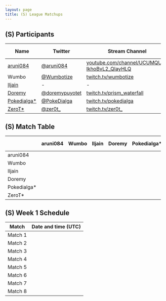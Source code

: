 ```yaml
---
layout: page
title: (S) League Matchups
---
```


## (S) Participants ##

<table>
  <thead>
    <tr>
      <th>Name</th>
      <th>Twitter</th>
      <th>Stream Channel</th>
	  <th>Sprint Time</th>
	  <th>Rating</th>
    </tr>
  </thead>
  <tbody>
    <tr>
      <td><a href="https://steamcommunity.com/profiles/76561198293462529/">aruni084</a></td>
      <td><a href="https://twitter.com/aruni084">@aruni084</a></td>
      <td><a href="https://www.youtube.com/channel/UCUMQUo-IkhoBvL2_QIayHLQ">youtube.com/channel/UCUMQUo-IkhoBvL2_QIayHLQ</a></td>
      <td>37</td>
      <td>15000</td>
    </tr>
    <tr>
      <td>Wumbo</td>
      <td><a href="https://twitter.com/Wumbotize ">@Wumbotize </a></td>
      <td><a href="https://www.twitch.tv/wumbotize ">twitch.tv/wumbotize</a></td>
      <td>38</td>
      <td>50000</td>
    </tr>
    <tr>
      <td><a href="https://steamcommunity.com/profiles/76561198370403800/">Iljain</a></td>
      <td>-</td>
      <td>-</td>
      <td>-</td>
      <td>-</td>
    </tr>
    <tr>
      <td><a href="https://steamcommunity.com/id/doorenemy/">Doremy</a></td>
      <td><a href="https://twitter.com/doremypuyotet">@doremypuyotet</a></td>
      <td><a href="https://www.twitch.tv/prism_waterfall">twitch.tv/prism_waterfall</a></td>
      <td>38.96</td>
      <td>22001</td>
    </tr>
    <tr>
      <td><a href="https://steamcommunity.com/id/PokeDIalga/">Pokedialga*</a></td>
      <td><a href="https://twitter.com/PokeDialga">@PokeDialga</a></td>
      <td><a href="https://www.twitch.tv/pokedialga">twitch.tv/pokedialga</a></td>
      <td>41.88</td>
      <td>27600</td>
    </tr>
    <tr>
      <td><a href="https://steamcommunity.com/id/ZeroT_/">ZeroT*</a></td>
      <td><a href="https://twitter.com/zer0t_">@zer0t_</a></td>
      <td><a href="https://www.twitch.tv/zer0t_">twitch.tv/zer0t_</a></td>
      <td>44.33</td>
      <td>16000</td>
    </tr>
  </tbody>
</table>

## (S) Match Table ##

<table>
  <thead>
    <tr>
      <th> </th>
      <th>aruni084</th>
      <th>Wumbo</th>
      <th>Iljain</th>
      <th>Doremy</th>
      <th>Pokedialga*</th>
      <th>ZeroT*</th>
      <th>W-L</th>
      <th>Pt. Diff</th>
    </tr>
  </thead>
  <tbody>
    <tr>
      <td>aruni084</td>
      <td> </td>
      <td> </td>
      <td> </td>
      <td> </td>
      <td> </td>
      <td> </td>
      <td> </td>
      <td> </td>
    </tr>
    <tr>
      <td>Wumbo</td>
      <td> </td>
      <td> </td>
      <td> </td>
      <td> </td>
      <td> </td>
      <td> </td>
      <td> </td>
      <td> </td>
    </tr>
    <tr>
      <td>Iljain</td>
      <td> </td>
      <td> </td>
      <td> </td>
      <td> </td>
      <td> </td>
      <td> </td>
      <td> </td>
      <td> </td>
    </tr>
    <tr>
      <td>Doremy</td>
      <td> </td>
      <td> </td>
      <td> </td>
      <td> </td>
      <td> </td>
      <td> </td>
      <td> </td>
      <td> </td>
    </tr>
    <tr>
      <td>Pokedialga*</td>
      <td> </td>
      <td> </td>
      <td> </td>
      <td> </td>
      <td> </td>
      <td> </td>
      <td> </td>
      <td> </td>
    </tr>
    <tr>
      <td>ZeroT*</td>
      <td> </td>
      <td> </td>
      <td> </td>
      <td> </td>
      <td> </td>
      <td> </td>
      <td> </td>
      <td> </td>
    </tr>
  </tbody>
</table>

## (S) Week 1 Schedule ##

<table>
  <thead>
    <tr>
      <th>Match</th>
      <th>Date and time (UTC)</th>
    </tr>
  </thead>
  <tbody>
    <tr>
      <td>Match 1</td>
      <td> </td>
    </tr>
    <tr>
      <td>Match 2</td>
      <td> </td>
    </tr>
    <tr>
      <td>Match 3</td>
      <td> </td>
    </tr>
    <tr>
      <td>Match 4</td>
      <td> </td>
    </tr>
    <tr>
      <td>Match 5</td>
      <td> </td>
    </tr>
    <tr>
      <td>Match 6</td>
      <td> </td>
    </tr>
    <tr>
      <td>Match 7</td>
      <td> </td>
    </tr>
    <tr>
      <td>Match 8</td>
      <td> </td>
    </tr>
  </tbody>
</table>
